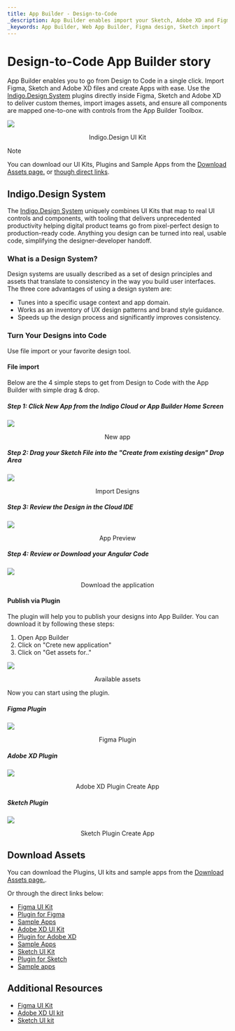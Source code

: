 ```yaml
---
title: App Builder - Design-to-Code
_description: App Builder enables import your Sketch, Adobe XD and Figma designed files
_keywords: App Builder, Web App Builder, Figma design, Sketch import
---
```


# Design-to-Code App Builder story

App Builder enables you to go from Design to Code in a single click. Import Figma, Sketch and Adobe XD files and create Apps with ease. Use the [Indigo.Design System](https://www.infragistics.com/products/appbuilder/ui-toolkit) plugins directly inside Figma, Sketch and Adobe XD to deliver custom themes, import images assets, and ensure all components are mapped one-to-one with controls from the App Builder Toolbox.

<img class="box-shadow" src="./images/indigo-design-ui-kit.PNG" />
<p style="width: 100%; text-align:center;">Indigo.Design UI Kit</p>

> [!NOTE]
> You can download our UI Kits, Plugins and Sample Apps from the [Download Assets page.](https://cloud.indigo.design/resources/figma) or [though direct links](#download-assets).

## Indigo.Design System

The [Indigo.Design System](https://www.infragistics.com/products/appbuilder/ui-toolkit) uniquely combines UI Kits that map to real UI controls and components, with tooling that delivers unprecedented productivity helping digital product teams go from pixel-perfect design to production-ready code. Anything you design can be turned into real, usable code, simplifying the designer-developer handoff.
### What is a Design System?

Design systems are usually described as a set of design principles and assets that translate to consistency in the way you build user interfaces. The three core advantages of using a design system are:

- Tunes into a specific usage context and app domain.
- Works as an inventory of UX design patterns and brand style guidance.
- Speeds up the design process and significantly improves consistency.

### Turn Your Designs into Code
Use file import or your favorite design tool.
#### File import

Below are the 4 simple steps to get from Design to Code with the App Builder with simple drag & drop.

##### Step 1: Click New App from the Indigo Cloud or App Builder Home Screen

<img class="box-shadow" src="./images/new-app-dialog.png" />
<p style="width: 100%; text-align:center;">New app</p>

##### Step 2: Drag your Sketch File into the "Create from existing design" Drop Area

<img class="box-shadow" src="./images/import-designs-dialog.png" />
<p style="width: 100%; text-align:center;">Import Designs</p>

##### Step 3: Review the Design in the Cloud IDE

<img class="box-shadow" src="./images/wc-code-generation.png" />
<p style="width: 100%; text-align:center;">App Preview</p>

##### Step 4: Review or Download your Angular Code

<img class="box-shadow" src="./images/wc-download-button.png" />
<p style="width: 100%; text-align:center;">Download the application</p>

#### Publish via Plugin

The plugin will help you to publish your designs into App Builder. You can download it by following these steps:
1. Open App Builder
2. Click on "Crete new application"
3. Click on "Get assets for.."

<img class="box-shadow" src="./images/assets-download.png" />
<p style="width: 100%; text-align:center;">Available assets</p>

Now you can start using the plugin.

##### Figma Plugin

<img class="box-shadow" src="./images/figma-plugin.png" />
<p style="width: 100%; text-align:center;">Figma Plugin</p>

##### Adobe XD Plugin

<img class="box-shadow" src="./images/adobe-xd-plugin.png" />
<p style="width: 100%; text-align:center;">Adobe XD Plugin Create App</p>

##### Sketch Plugin

<img class="box-shadow" src="./images/sketch-plugin-create-app.png" />
<p style="width: 100%; text-align:center;">Sketch Plugin Create App</p>

## Download Assets

You can download the Plugins, UI kits and sample apps from the [Download Assets page.](https://cloud.indigo.design/resources/figma).

Or through the direct links below:
- [Figma UI Kit](https://www.figma.com/@infragistics)
- [Plugin for Figma](https://www.figma.com/community/plugin/1170035114372031474) 
- [Sample Apps](https://download.infragistics.com/products/Infragistics/Indigo.Design/Samples/Infragistics_IndigoDesign_Sample_Apps_Figma.zip)
- [Adobe XD UI Kit](https://assets.adobe.com/public/c1a672c5-49e6-4df1-4d32-1c37fa234f1e)
- [Plugin for Adobe XD](https://exchange.adobe.com/creativecloud/plugindetails.html/app/cc/92c7dec5)
- [Sample Apps](https://download.infragistics.com/products/Infragistics/Indigo.Design/Samples/Infragistics_IndigoDesign_Sample_Apps_XD.zip)
- [Sketch UI Kit](https://dl.infragistics.com/products/Infragistics/Indigo.Design/ABECAC7231EE434C8CD3DC619BE6F75B/Infragistics_IndigoDesign_UI_Kit.zip)
- [Plugin for Sketch](https://dl.infragistics.com/products/Infragistics/Indigo.Design/9EB45F5BB4B3442F8B4CECB3EB403063/Infragistics_IndigoDesign_Sketch_Plugin.zip)
- [Sample apps](https://dl.infragistics.com/products/Infragistics/Indigo.Design/Samples/Infragistics_IndigoDesign_Sample_Apps.zip)
 
## Additional Resources

<div class="divider--half"></div>

* [Figma UI Kit](ui-kits/figma.md)
* [Adobe XD UI kit](ui-kits/adobe-xd.md)
* [Sketch UI kit](ui-kits/sketch.md)
